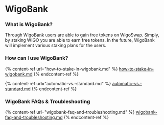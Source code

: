 # WigoBank

### **What is WigoBank?**&#x20;

Through [WigoBank](https://wigoswap.io/bank) users are able to gain free tokens on WigoSwap. Simply, by staking WIGO you are able to earn free tokens. In the future, WigoBank will implement various staking plans for the users.



### **How can I use WigoBank?**

{% content-ref url="how-to-stake-in-wigobank.md" %}
[how-to-stake-in-wigobank.md](how-to-stake-in-wigobank.md)
{% endcontent-ref %}

{% content-ref url="automatic-vs.-standard.md" %}
[automatic-vs.-standard.md](automatic-vs.-standard.md)
{% endcontent-ref %}

### **WigoBank** FAQs & Troubleshooting

{% content-ref url="wigobank-faq-and-troubleshooting.md" %}
[wigobank-faq-and-troubleshooting.md](wigobank-faq-and-troubleshooting.md)
{% endcontent-ref %}
